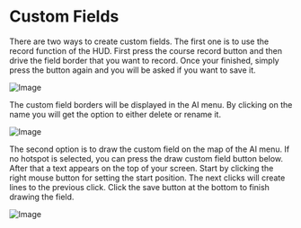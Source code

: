 # Custom Fields


There are two ways to create custom fields.
The first one is to use the record function of the HUD.
First press the course record button and then drive the field border that you want to record.
Once your finished, simply press the button again and you will be asked if you want to save it.


![Image](assets/recordcustomhelp_0_0_765_510.png)


The custom field borders will be displayed in the AI menu.
By clicking on the name you will get the option to either delete or rename it.


![Image](assets/donecustomhelp_0_0_765_510.png)


The second option is to draw the custom field on the map of the AI menu.
If no hotspot is selected, you can press the draw custom field button below.
After that a text appears on the top of your screen.
Start by clicking the right mouse button for setting the start position.
The next clicks will create lines to the previous click.
Click the save button at the bottom to finish drawing the field.


![Image](assets/drawcustomhelp_0_0_765_510.png)

